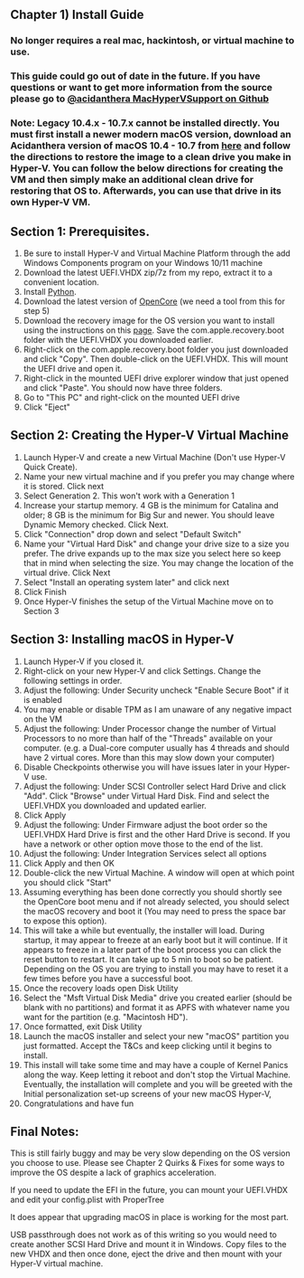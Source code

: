 ##  Chapter 1) Install Guide 
### No longer requires a real mac, hackintosh, or virtual machine to use.
### This guide could go out of date in the future. If you have questions or want to get more information from the source please go to [@acidanthera MacHyperVSupport on Github](https://github.com/acidanthera/MacHyperVSupport)
### Note: Legacy 10.4.x - 10.7.x cannot be installed directly. You must first install a newer modern macOS version, download an Acidanthera version of macOS 10.4 - 10.7 from [here](https://dortania.github.io/OpenCore-Install-Guide/installer-guide/mac-install-dmg.html) and follow the directions to restore the image to a clean drive you make in Hyper-V. You can follow the below directions for creating the VM and then simply make an additional clean drive for restoring that OS to. Afterwards, you can use that drive in its own Hyper-V VM.

## Section 1: Prerequisites.

1. Be sure to install Hyper-V and Virtual Machine Platform through the add Windows Components program on your Windows 10/11 machine
2. Download the latest UEFI.VHDX zip/7z from my repo, extract it to a convenient location.
3. Install [Python](https://www.python.org/downloads/).
4. Download the latest version of [OpenCore](https://github.com/acidanthera/OpenCorePkg/releases) (we need a tool from this for step 5)
5. Download the recovery image for the OS version you want to install using the instructions on this [page](https://dortania.github.io/OpenCore-Install-Guide/installer-guide/windows-install.html#downloading-macos). Save the com.apple.recovery.boot folder with the UEFI.VHDX you downloaded earlier.
6. Right-click on the com.apple.recovery.boot folder you just downloaded and click "Copy". Then double-click on the UEFI.VHDX. This will mount the UEFI drive and open it.
7. Right-click in the mounted UEFI drive explorer window that just opened and click "Paste". You should now have three folders.
8. Go to "This PC" and right-click on the mounted UEFI drive
9. Click "Eject"
    
## Section 2: Creating the Hyper-V Virtual Machine

1. Launch Hyper-V and create a new Virtual Machine (Don't use Hyper-V Quick Create). 
3. Name your new virtual machine and if you prefer you may change where it is stored. Click next
4. Select Generation 2. This won't work with a Generation 1
5. Increase your startup memory. 4 GB is the minimum for Catalina and older; 8 GB is the minimum for Big Sur and newer. You should leave Dynamic Memory checked. Click Next.
6. Click "Connection" drop down and select "Default Switch" 
7. Name your "Virtual Hard Disk" and change your drive size to a size you prefer. The drive expands up to the max size you select here so keep that in mind when selecting the size. You may change the location of the virtual drive. Click Next
8. Select "Install an operating system later" and click next
9. Click Finish
10. Once Hyper-V finishes the setup of the Virtual Machine move on to Section 3


## Section 3: Installing macOS in Hyper-V

1. Launch Hyper-V if you closed it.
2. Right-click on your new Hyper-V and click Settings. Change the following settings in order.
3. Adjust the following: Under Security uncheck "Enable Secure Boot" if it is enabled
4. You may enable or disable TPM as I am unaware of any negative impact on the VM
5. Adjust the following: Under Processor change the number of Virtual Processors to no more than half of the "Threads" available on your computer. (e.g. a Dual-core computer usually has 4 threads and should have 2 virtual cores. More than this may slow down your computer)
6. Disable Checkpoints otherwise you will have issues later in your Hyper-V use.
7. Adjust the following: Under SCSI Controller select Hard Drive and click "Add". Click "Browse" under Virtual Hard Disk. Find and select the UEFI.VHDX you downloaded and updated earlier.
8. Click Apply
9. Adjust the following: Under Firmware adjust the boot order so the UEFI.VHDX Hard Drive is first and the other Hard Drive is second. If you have a network or other option move those to the end of the list.
10. Adjust the following: Under Integration Services select all options
11. Click Apply and then OK
12. Double-click the new Virtual Machine. A window will open at which point you should click "Start"
13. Assuming everything has been done correctly you should shortly see the OpenCore boot menu and if not already selected, you should select the macOS recovery and boot it (You may need to press the space bar to expose this option).
14. This will take a while but eventually, the installer will load. During startup, it may appear to freeze at an early boot but it will continue. If it appears to freeze in a later part of the boot process you can click the reset button to restart. It can take up to 5 min to boot so be patient. Depending on the OS you are trying to install you may have to reset it a few times before you have a successful boot.
15. Once the recovery loads open Disk Utility
16. Select the "Msft Virtual Disk Media" drive you created earlier (should be blank with no partitions) and format it as APFS with whatever name you want for the partition (e.g. "Macintosh HD"). 
17. Once formatted, exit Disk Utility
18. Launch the macOS installer and select your new "macOS" partition you just formatted. Accept the T&Cs and keep clicking until it begins to install.
19. This install will take some time and may have a couple of Kernel Panics along the way. Keep letting it reboot and don't stop the Virtual Machine. Eventually, the installation will complete and you will be greeted with the Initial personalization set-up screens of your new macOS Hyper-V,
20. Congratulations and have fun


## Final Notes: 

This is still fairly buggy and may be very slow depending on the OS version you choose to use. Please see Chapter 2 Quirks & Fixes for some ways to improve the OS despite a lack of graphics acceleration. 

If you need to update the EFI in the future, you can mount your UEFI.VHDX and edit your config.plist with ProperTree

It does appear that upgrading macOS in place is working for the most part.

USB passthrough does not work as of this writing so you would need to create another SCSI Hard Drive and mount it in Windows. Copy files to the new VHDX and then once done, eject the drive and then mount with your Hyper-V virtual machine.

